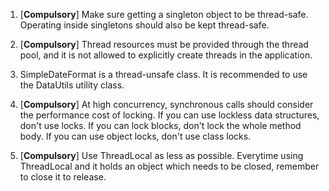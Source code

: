 1. [**Compulsory**] Make sure getting a singleton object to be thread-safe. Operating inside singletons should also be kept thread-safe.



2. [**Compulsory**] Thread resources must be provided through the thread pool, and it is not allowed to explicitly create threads in the application.



3. SimpleDateFormat is a thread-unsafe class. It is recommended to use the DataUtils utility class.



4. [**Compulsory**] At high concurrency, synchronous calls should consider the performance cost of locking. If you can use lockless data structures, don't use locks. If you can lock blocks, don't lock the whole method body. If you can use object locks, don't use class locks.



5. [**Compulsory**] Use ThreadLocal as less as possible. Everytime using ThreadLocal and it holds an object which needs to be closed, remember to close it to release.